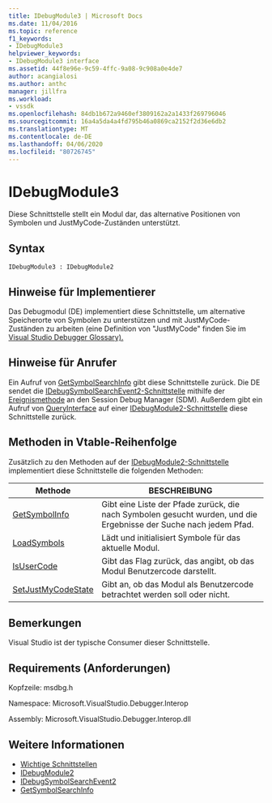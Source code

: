 ```yaml
---
title: IDebugModule3 | Microsoft Docs
ms.date: 11/04/2016
ms.topic: reference
f1_keywords:
- IDebugModule3
helpviewer_keywords:
- IDebugModule3 interface
ms.assetid: 44f8e96e-9c59-4ffc-9a08-9c908a0e4de7
author: acangialosi
ms.author: anthc
manager: jillfra
ms.workload:
- vssdk
ms.openlocfilehash: 84db1b672a9460ef3809162a2a1433f269796046
ms.sourcegitcommit: 16a4a5da4a4fd795b46a0869ca2152f2d36e6db2
ms.translationtype: MT
ms.contentlocale: de-DE
ms.lasthandoff: 04/06/2020
ms.locfileid: "80726745"
---
```

# <a name="idebugmodule3"></a>IDebugModule3
Diese Schnittstelle stellt ein Modul dar, das alternative Positionen von Symbolen und JustMyCode-Zuständen unterstützt.

## <a name="syntax"></a>Syntax

```
IDebugModule3 : IDebugModule2
```

## <a name="notes-for-implementers"></a>Hinweise für Implementierer
 Das Debugmodul (DE) implementiert diese Schnittstelle, um alternative Speicherorte von Symbolen zu unterstützen und mit JustMyCode-Zuständen zu arbeiten (eine Definition von "JustMyCode" finden Sie im [Visual Studio Debugger Glossary).](../../../extensibility/debugger/reference/visual-studio-debugger-glossary.md)

## <a name="notes-for-callers"></a>Hinweise für Anrufer
 Ein Aufruf von [GetSymbolSearchInfo](../../../extensibility/debugger/reference/idebugsymbolsearchevent2-getsymbolsearchinfo.md) gibt diese Schnittstelle zurück. Die DE sendet die [IDebugSymbolSearchEvent2-Schnittstelle](../../../extensibility/debugger/reference/idebugsymbolsearchevent2.md) mithilfe der [Ereignismethode](../../../extensibility/debugger/reference/idebugeventcallback2-event.md) an den Session Debug Manager (SDM). Außerdem gibt ein Aufruf von [QueryInterface](/cpp/atl/queryinterface) auf einer [IDebugModule2-Schnittstelle](../../../extensibility/debugger/reference/idebugmodule2.md) diese Schnittstelle zurück.

## <a name="methods-in-vtable-order"></a>Methoden in Vtable-Reihenfolge
 Zusätzlich zu den Methoden auf der [IDebugModule2-Schnittstelle](../../../extensibility/debugger/reference/idebugmodule2.md) implementiert diese Schnittstelle die folgenden Methoden:

|Methode|BESCHREIBUNG|
|------------|-----------------|
|[GetSymbolInfo](../../../extensibility/debugger/reference/idebugmodule3-getsymbolinfo.md)|Gibt eine Liste der Pfade zurück, die nach Symbolen gesucht wurden, und die Ergebnisse der Suche nach jedem Pfad.|
|[LoadSymbols](../../../extensibility/debugger/reference/idebugmodule3-loadsymbols.md)|Lädt und initialisiert Symbole für das aktuelle Modul.|
|[IsUserCode](../../../extensibility/debugger/reference/idebugmodule3-isusercode.md)|Gibt das Flag zurück, das angibt, ob das Modul Benutzercode darstellt.|
|[SetJustMyCodeState](../../../extensibility/debugger/reference/idebugmodule3-setjustmycodestate.md)|Gibt an, ob das Modul als Benutzercode betrachtet werden soll oder nicht.|

## <a name="remarks"></a>Bemerkungen
 Visual Studio ist der typische Consumer dieser Schnittstelle.

## <a name="requirements"></a>Requirements (Anforderungen)
 Kopfzeile: msdbg.h

 Namespace: Microsoft.VisualStudio.Debugger.Interop

 Assembly: Microsoft.VisualStudio.Debugger.Interop.dll

## <a name="see-also"></a>Weitere Informationen
- [Wichtige Schnittstellen](../../../extensibility/debugger/reference/core-interfaces.md)
- [IDebugModule2](../../../extensibility/debugger/reference/idebugmodule2.md)
- [IDebugSymbolSearchEvent2](../../../extensibility/debugger/reference/idebugsymbolsearchevent2.md)
- [GetSymbolSearchInfo](../../../extensibility/debugger/reference/idebugsymbolsearchevent2-getsymbolsearchinfo.md)

